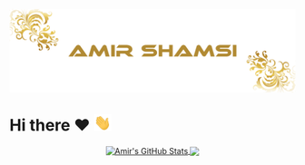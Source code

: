 <p align='center'>
   <a href="https://github.com/Amir-Shamsi">
      <img align="center" src="header.png"  width="1000px" />
   </a>
</p>

# Hi there ❤️ <a href="https://github.com/Amir-Shamsi"><img src="wave.gif" width="30px"></a>

<!--
**Amir-Shamsi/Amir-Shamsi** is a ✨ _special_ ✨ repository because its `README.md` (this file) appears on your GitHub profile.

Here are some ideas to get you started:

- 🔭 I’m currently working on ...
- 🌱 I’m currently learning ...
- 👯 I’m looking to collaborate on ...
- 🤔 I’m looking for help with ...
- 💬 Ask me about ...
- 📫 How to reach me: ...
- 😄 Pronouns: ...
- ⚡ Fun fact: ...
-->
<p align='center'>
   <a href="https://github.com/Amir-Shamsi">
    <img align="center" src="https://github-readme-stats.vercel.app/api?username=Amir-Shamsi&show_icons=true&line_height=27&count_private=true1&theme=great-gatsby" height=204.8              alt="Amir's GitHub Stats" />
  </a>
  <a href="https://github.com/Amir-Shamsi">
    <img align="center" src="https://github-readme-stats.vercel.app/api/top-langs/?username=Amir-Shamsi&hide=java,html,tex&&theme=great-gatsby&langs_count=3" />
  </a>
  
</p>
